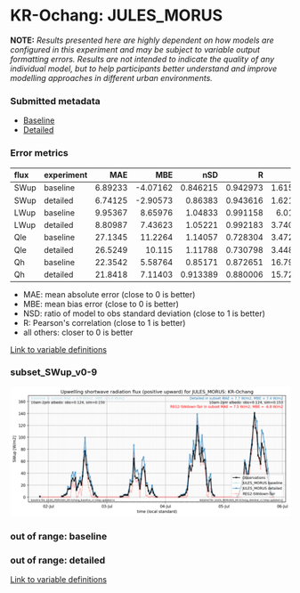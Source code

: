 # KR-Ochang: JULES_MORUS

**NOTE:** *Results presented here are highly dependent on how models are configured in this experiment and may be subject to variable output formatting errors. Results are not intended to indicate the quality of any individual model, but to help participants better understand and improve modelling approaches in different urban environments.*

### Submitted metadata

- [Baseline](JULES_MORUS_KR-Ochang_baseline_attrs.md)
- [Detailed](JULES_MORUS_KR-Ochang_detailed_attrs.md)

### Error metrics

| flux   | experiment   |      MAE |      MBE |      nSD |        R |      5th |    95th |    RMSE |    cRMSE |     AMBE |     1-nSD |        1-R |   nSkewness |   nKurtosis |   Overlap |
|:-------|:-------------|---------:|---------:|---------:|---------:|---------:|--------:|--------:|---------:|---------:|----------:|-----------:|------------:|------------:|----------:|
| SWup   | baseline     |  6.89233 | -4.07162 | 0.846215 | 0.942973 |  1.61501 | 13.8583 | 17.1806 | 0.346646 |  4.07162 | 0.153785  | 0.0570267  |   0.571797  |   1.21037   | 0.0908319 |
| SWup   | detailed     |  6.74125 | -2.90573 | 0.86383  | 0.943616 |  1.62113 | 11.2389 | 16.6518 | 0.340522 |  2.90573 | 0.136171  | 0.0563844  |   0.585536  |   1.22672   | 0.0929237 |
| LWup   | baseline     |  9.95367 |  8.65976 | 1.04833  | 0.991158 |  6.0152  | 14.6252 | 12.6096 | 0.144481 |  8.65976 | 0.048329  | 0.00884207 |   1.94464   |   0.117644  | 0.0684067 |
| LWup   | detailed     |  8.80987 |  7.43623 | 1.05221  | 0.992183 |  3.74026 | 13.7802 | 11.5095 | 0.138475 |  7.43623 | 0.0522067 | 0.00781669 |   1.88823   |   0.125851  | 0.0615327 |
| Qle    | baseline     | 27.1345  | 11.2264  | 1.14057  | 0.728304 |  3.47241 | 31.4694 | 45.6485 | 0.799712 | 11.2264  | 0.140573  | 0.271696   |   0.421268  |   0.940215  | 0.221959  |
| Qle    | detailed     | 26.5249  | 10.115   | 1.11788  | 0.730798 |  3.44879 | 27.0174 | 44.579  | 0.784706 | 10.115   | 0.117876  | 0.269202   |   0.417902  |   0.933545  | 0.21704   |
| Qh     | baseline     | 22.3542  |  5.58764 | 0.85171  | 0.872651 | 16.7918  | 16.3436 | 33.2735 | 0.488793 |  5.58764 | 0.148289  | 0.127349   |   0.0476282 |   0.165236  | 0.380182  |
| Qh     | detailed     | 21.8418  |  7.11403 | 0.913389 | 0.880006 | 15.7273  |  3.7347 | 32.7339 | 0.476134 |  7.11403 | 0.0866097 | 0.119994   |   0.0239168 |   0.0617013 | 0.373345  |

 - MAE: mean absolute error (close to 0 is better)
 - MBE: mean bias error (close to 0 is better)
 - NSD: ratio of model to obs standard deviation (close to 1 is better)
 - R: Pearson's correlation (close to 1 is better)
 - all others: closer to 0 is better

[Link to variable definitions](../modelattrs/variable_definitions.md)

### <a name="subset_swup_v0-9"></a>subset_SWup_v0-9
[![JULES_MORUS_KR-Ochang_subset_SWup_v0-9.png](JULES_MORUS_KR-Ochang_subset_SWup_v0-9.png)](JULES_MORUS_KR-Ochang_subset_SWup_v0-9.png)

### out of range: baseline


### out of range: detailed



[Link to variable definitions](../modelattrs/variable_definitions.md)

